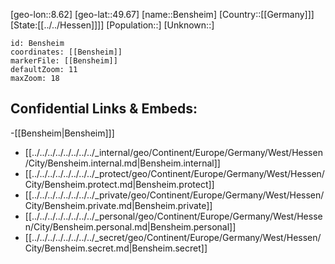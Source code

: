 ﻿---
location: [49.67,8.62]
mapzoom: [7,12] 
mapmarker: city 
type: City
tags:
- geo/City


SpocWebEntityId: 29102
isDeleted: false
confidential: public

---
[geo-lon::8.62]
[geo-lat::49.67]
[name::Bensheim]
[Country::[[Germany]]]
[State:[[../../Hessen]]]]
[Population::]
[Unknown::]


```leaflet
id: Bensheim
coordinates: [[Bensheim]]
markerFile: [[Bensheim]]
defaultZoom: 11 
maxZoom: 18
```


## Confidential Links & Embeds: 
-[[Bensheim|Bensheim]]] 
- [[../../../../../../../../_internal/geo/Continent/Europe/Germany/West/Hessen/City/Bensheim.internal.md|Bensheim.internal]] 
- [[../../../../../../../../_protect/geo/Continent/Europe/Germany/West/Hessen/City/Bensheim.protect.md|Bensheim.protect]] 
- [[../../../../../../../../_private/geo/Continent/Europe/Germany/West/Hessen/City/Bensheim.private.md|Bensheim.private]] 
- [[../../../../../../../../_personal/geo/Continent/Europe/Germany/West/Hessen/City/Bensheim.personal.md|Bensheim.personal]] 
- [[../../../../../../../../_secret/geo/Continent/Europe/Germany/West/Hessen/City/Bensheim.secret.md|Bensheim.secret]] 
